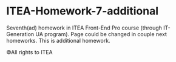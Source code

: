 # ITEA-Homework-7-additional

Seventh(ad) homework in ITEA Front-End Pro course (through IT-Generation UA program). Page could be changed in couple next homeworks. This is additional homework.

©All rights to ITEA
